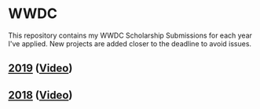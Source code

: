 # WWDC

This repository contains my WWDC Scholarship Submissions for each year I've applied. New projects are added closer to the deadline to avoid issues.

## [2019](2019) ([Video](https://www.youtube.com/watch?v=dIYKp80OxE8))
## [2018](2018) ([Video](https://www.youtube.com/watch?v=Sxq3bxzBPwY))
